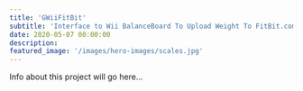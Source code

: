 ```yaml
---
title: 'GWiiFitBit'
subtitle: 'Interface to Wii BalanceBoard To Upload Weight To FitBit.com'
date: 2020-05-07 00:00:00
description: 
featured_image: '/images/hero-images/scales.jpg'
---
```

Info about this project will go here...